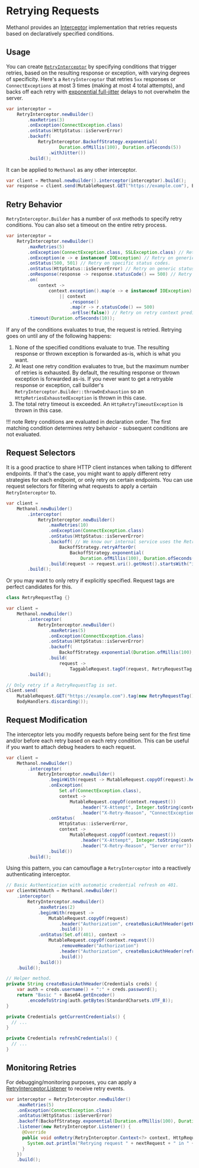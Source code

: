 # Retrying Requests

Methanol provides an [Interceptor](./interceptors.md) implementation that retries requests based on declaratively specified conditions.

## Usage

You can create [`RetryInterceptor`](https://mizosoft.github.io/methanol/api/latest/methanol/com/github/mizosoft/methanol/RetryInterceptor.html) by specifying conditions that trigger retries, based on the resulting response or
exception, with varying degrees of specificity. Here's a `RetryInterceptor` that retries `5xx` responses or `ConnectExceptions` at most 3 times (making at most 4 total attempts),
and backs off each retry with [exponential full-jitter](https://aws.amazon.com/blogs/architecture/exponential-backoff-and-jitter/) delays to not overwhelm the server.

```java
var interceptor =
    RetryInterceptor.newBuilder()
        .maxRetries(3)
        .onException(ConnectException.class)
        .onStatus(HttpStatus::isServerError)
        .backoff(
            RetryInterceptor.BackoffStrategy.exponential(
                    Duration.ofMillis(100), Duration.ofSeconds(5))
                .withJitter())
        .build();
```

It can be applied to `Methanol` as any other interceptor.

```java
var client = Methanol.newBuilder().interceptor(interceptor).build();
var response = client.send(MutableRequest.GET("https://example.com"), BodyHandlers.ofString()); // Retry magic happens here.
```

## Retry Behavior

`RetryInterceptor.Builder` has a number of `onX` methods to specify retry conditions. You can also set a timeout on the entire retry process.

```java
var interceptor =
    RetryInterceptor.newBuilder()
        .maxRetries(5)
        .onException(ConnectException.class, SSLException.class) // Retry on exception classes.
        .onException(e -> e instanceof IOException) // Retry on generic exception predicates.
        .onStatus(500, 501) // Retry on specific status codes.
        .onStatus(HttpStatus::isServerError) // Retry on generic status predicates.
        .onResponse(response -> response.statusCode() == 500) // Retry on generic response predicates.
        .on(
            context ->
                context.exception().map(e -> e instanceof IOException).orElse(false)
                    || context
                        .response()
                        .map(r -> r.statusCode() == 500)
                        .orElse(false)) // Retry on retry context predicates.
        .timeout(Duration.ofSeconds(10));
```

If any of the conditions evaluates to true, the request is retried. Retrying goes on until any of the following happens:

   1. None of the specified conditions evaluate to true. The resulting response or thrown exception is forwarded as-is, which is what you want.
   2. At least one retry condition evaluates to true, but the maximum number of retries is exhausted. By default, the resulting response or thrown exception is forwarded as-is. If you never want to get a retryable response or exception, call builder's `RetryInterceptor.Builder::throwOnExhaustion` so an `HttpRetriesExhaustedException` is thrown in this case.
   3. The total retry timeout is exceeded. An `HttpRetryTimeoutException` is thrown in this case.

!!! note
    Retry conditions are evaluated in declaration order. The first matching condition determines retry behavior - subsequent conditions are not evaluated.

## Request Selectors

It is a good practice to share HTTP client instances when talking to different endpoints. If that's the case, you might want to apply
different retry strategies for each endpoint, or only retry on certain endpoints. You can use request selectors for filtering what requests
to apply a certain `RetryInterceptor` to.

```java
var client =
    Methanol.newBuilder()
        .interceptor(
            RetryInterceptor.newBuilder()
                .maxRetries(10)
                .onException(ConnectException.class)
                .onStatus(HttpStatus::isServerError)
                .backoff( // We know our internal service uses the Retry-After header, so use that for backing off.
                    BackoffStrategy.retryAfterOr(
                        BackoffStrategy.exponential(
                            Duration.ofMillis(100), Duration.ofSeconds(10))))
                .build(request -> request.uri().getHost().startsWith("internal.")))
        .build();
```

Or you may want to only retry if explicitly specified. Request tags are perfect candidates for this.

```java
class RetryRequestTag {}

var client =
    Methanol.newBuilder()
        .interceptor(
            RetryInterceptor.newBuilder()
                .maxRetries(5)
                .onException(ConnectException.class)
                .onStatus(HttpStatus::isServerError)
                .backoff(
                    BackoffStrategy.exponential(Duration.ofMillis(100), Duration.ofSeconds(10)))
                .build(
                    request ->
                        TaggableRequest.tagOf(request, RetryRequestTag.class).isPresent()))
        .build();

// Only retry if a RetryRequestTag is set.
client.send(
    MutableRequest.GET("https://example.com").tag(new RetryRequestTag()),
    BodyHandlers.discarding());
```

## Request Modification

The interceptor lets you modify requests before being sent for the first time and/or before each retry based on each retry condition.
This can be useful if you want to attach debug headers to each request.

```java
var client =
    Methanol.newBuilder()
        .interceptor(
            RetryInterceptor.newBuilder()
                .beginWith(request -> MutableRequest.copyOf(request).header("X-Attempt", "1")) // Modifies request before FIRST attempt (not retries)
                .onException(
                    Set.of(ConnectException.class),
                    context ->
                        MutableRequest.copyOf(context.request())
                            .header("X-Attempt", Integer.toString(context.retryCount() + 1))
                            .header("X-Retry-Reason", "ConnectException"))
                .onStatus(
                    HttpStatus::isServerError,
                    context ->
                        MutableRequest.copyOf(context.request())
                            .header("X-Attempt", Integer.toString(context.retryCount() + 1))
                            .header("X-Retry-Reason", "Server error"))
                .build())
        .build();
```

Using this pattern, you can camouflage a `RetryInterceptor` into a reactively authenticating interceptor.

```java
// Basic Authentication with automatic credential refresh on 401.
var clientWithAuth = Methanol.newBuilder()
    .interceptor(
        RetryInterceptor.newBuilder()
            .maxRetries(2)
            .beginWith(request ->
                MutableRequest.copyOf(request)
                    .header("Authorization", createBasicAuthHeader(getCurrentCredentials()))
                    .build())
            .onStatus(Set.of(401), context ->
                MutableRequest.copyOf(context.request())
                    .removeHeader("Authorization")
                    .header("Authorization", createBasicAuthHeader(refreshCredentials()))
                    .build())
            .build())
    .build();

// Helper method.
private String createBasicAuthHeader(Credentials creds) {
    var auth = creds.username() + ":" + creds.password();
    return "Basic " + Base64.getEncoder()
        .encodeToString(auth.getBytes(StandardCharsets.UTF_8));
}

private Credentials getCurrentCredentials() {
  // ...
}

private Credentials refreshCredentials() {
  // ...
}
```

## Monitoring Retries

For debugging/monitoring purposes, you can apply a [RetryInterceptor.Listener](https://mizosoft.github.io/methanol/api/latest/methanol/com/github/mizosoft/methanol/RetryInterceptor.Listener.html) to receive retry events.

```java
var interceptor = RetryInterceptor.newBuilder()
    .maxRetries(5)
    .onException(ConnectException.class)
    .onStatus(HttpStatus::isServerError)
    .backoff(BackoffStrategy.exponential(Duration.ofMillis(100), Duration.ofSeconds(10)))
    .listener(new RetryInterceptor.Listener() {
      @Override
      public void onRetry(RetryInterceptor.Context<?> context, HttpRequest nextRequest, Duration delay) {
        System.out.println("Retrying request " + nextRequest + " in " + delay);
      }
    })
    .build();
```
